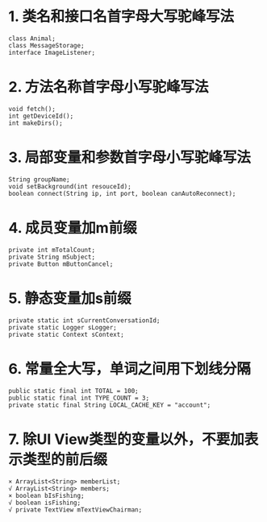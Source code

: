 # 1. 类名和接口名首字母大写驼峰写法
```
class Animal;
class MessageStorage;
interface ImageListener;
```
# 2. 方法名称首字母小写驼峰写法
```
void fetch();
int getDeviceId();
int makeDirs();
```
# 3. 局部变量和参数首字母小写驼峰写法
```
String groupName;
void setBackground(int resouceId);
boolean connect(String ip, int port, boolean canAutoReconnect);
```
# 4. 成员变量加m前缀
```
private int mTotalCount;
private String mSubject;
private Button mButtonCancel;
```
# 5. 静态变量加s前缀
```
private static int sCurrentConversationId;
private static Logger sLogger;
private static Context sContext;
```
# 6. 常量全大写，单词之间用下划线分隔
```
public static final int TOTAL = 100;
public static final int TYPE_COUNT = 3;
private static final String LOCAL_CACHE_KEY = "account";
```
# 7. 除UI View类型的变量以外，不要加表示类型的前后缀
```
× ArrayList<String> memberList;
√ ArrayList<String> members;
× boolean bIsFishing;
√ boolean isFishing;
√ private TextView mTextViewChairman;
```